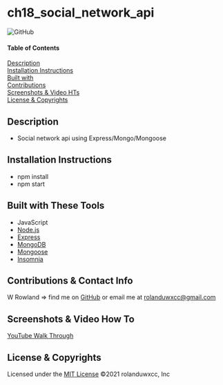 # ch18_social_network_api
![GitHub](https://img.shields.io/badge/License-MIT-blue)

#### Table of Contents  
[Description](#description)<br>
[Installation Instructions](#installation-instructions)<br>
[Built with](#built-with-these-tools)<br>
[Contributions](#contributions--contact-info)<br>
[Screenshots & Video HTs](#screenshots--video-how-to)<br>
[License & Copyrights](#license--copyrights)<br>


## Description
* Social network api using Express/Mongo/Mongoose

## Installation Instructions
* npm install
* npm start

## Built with These Tools
* JavaScript
* [Node.js](https://nodejs.org/en/)
* [Express](https://www.npmjs.com/package/express)
* [MongoDB](https://www.mongodb.com/)
* [Mongoose](https://mongoosejs.com/)
* [Insomnia](https://insomnia.rest/)

## Contributions & Contact Info
W Rowland => find me on [GitHub](https://github.com/rolanduwxcc) or email me at rolanduwxcc@gmail.com
  
## Screenshots & Video How To
[YouTube Walk Through](https://youtu.be/ybcRZ6qxLXo)<br>

## License & Copyrights
Licensed under the [MIT License]('./LICENSE')
©️2021 rolanduwxcc, Inc